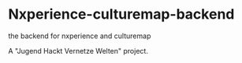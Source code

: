 # Nxperience-culturemap-backend
the backend for nxperience and culturemap

A "Jugend Hackt Vernetze Welten" project.
